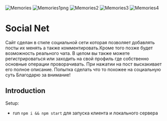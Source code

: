 ![Memories](https://user-images.githubusercontent.com/41786877/128863836-9cc0f6ec-b08b-4af9-a98f-dcfe228b6536.png)
![Memories1png](https://user-images.githubusercontent.com/41786877/128863841-b742a3f3-e146-4ebd-a27c-b0bb646c1be1.png)
![Memories2](https://user-images.githubusercontent.com/41786877/128863842-4e885d0a-14ad-43e1-b235-569cb4a35879.png)
![Memories3](https://user-images.githubusercontent.com/41786877/128863843-98fe5e84-9e3e-471f-b8f0-ebf444aea5e5.png)
![Memories4](https://user-images.githubusercontent.com/41786877/128863846-8123c5a6-cb18-41e2-be50-5b3107428af1.png)

# Social Net
Сайт сделан в стиле социальной сети которая позволяет добавлять посты их менять а также комментировать.Кроме того позже будет возможность реального чата.
В целом вы также можете регистрироваться или заходить на свой профиль где собственно основные операции проворачивать.
При нажатии на пост выскакивает его полное описание.
Попытка сделать что то похожее на социальную суть
Благодарю за внимание!


## Introduction

Setup:
- run ```npm i && npm start``` для запуска клиента и локального сервера
